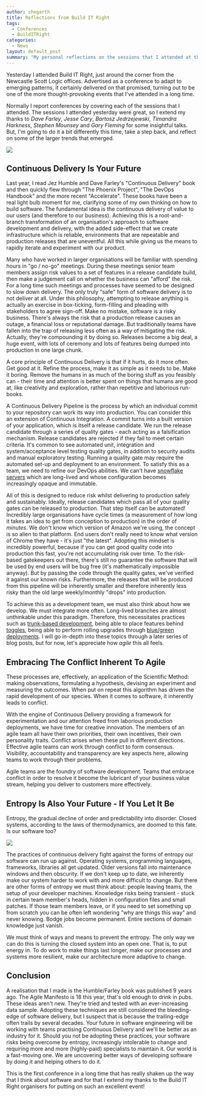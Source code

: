 ```yaml
---
author: shogarth
title: Reflections from Build IT Right
tags:
  - Conferences
  - BuildITRight
categories:
  - News
layout: default_post
summary: "My personal reflections on the sessions that I attended at the 2019 Build IT Right conference. Continuous Delivery, embracing conflict and fighting entropy."
---
```


Yesterday I attended Build IT Right, just around the corner from the Newcastle Scott Logic offices. Advertised as a conference to adapt to emerging patterns, it certainly delivered on that promised, turning out to be one of the more thought-provoking events that I've attended in a long time.

Normally I report conferences by covering each of the sessions that I attended. The sessions I attended yesterday were great, so I extend my thanks to *Dave Farley*, *Jesse Cary*, *Bartosz Jedrzejewski*, *Timandra Harkness*, *Stephen Mounsey* and *Gary Fleming* for some insightful talks. But, I'm going to do it a bit differently this time, take a step back, and reflect on some of the larger trends that emerged.

<img src="{{ site.baseurl }}/shogarth/assets/builditright/stage.jpg" />

## Continuous Delivery Is Your Future
Last year, I read Jez Humble and Dave Farley's "Continuous Delivery" book and then quickly flew through "The Phoenix Project", "The DevOps Handbook" and the more recent "Accelerate". These books have been a real light bulb moment for me, clarifying some of my own thinking on how to build software. The fundamental idea is the continuous delivery of value to our users (and therefore to our business). Achieving this is a root-and-branch transformation of an organisation's approach to software development and delivery, with the added side-effect that we create infrastructure which is reliable, environments that are repeatable and production releases that are uneventful. All this while giving us the means to rapidly iterate and experiment with our product.

Many who have worked in larger organisations will be familiar with spending hours in "go / no-go" meetings. During these meetings senior team members assign risk values to a set of features in a release candidate build, then make a judgement call on whether the business can "afford" the risk. For a long time such meetings and processes have seemed to be designed to slow down delivery. The only truly "safe" form of software delivery is to not deliver at all. Under this philosophy, attempting to release anything is actually an exercise in box-ticking, form-filling and pleading with stakeholders to agree sign-off. Make no mistake, software is a risky business. There's always the risk that a production release causes an outage, a financial loss or reputational damage. But traditionally teams have fallen into the trap of releasing less often as a way of mitigating the risk. Actually, they're compounding it by doing so. Releases become a big deal, a huge event, with lots of ceremony and lots of features being dumped into production in one large chunk.

A core principle of Continuous Delivery is that if it hurts, do it more often. Get good at it. Refine the process, make it as simple as it needs to be. Make it boring. Remove the humans in as much of the boring stuff as you feasibly can - their time and attention is better spent on things that humans are good at, like creativity and exploration, rather than repetitive and laborious run-books.

A Continuous Delivery Pipeline is the process by which an individual commit to your repository can work its way into production. You can consider this an extension of Continuous Integration. A commit turns into a built version of your application, which is itself a release candidate. We run the release candidate through a series of quality gates - each acting as a falsification mechanism. Release candidates are rejected if they fail to meet certain criteria. It's common to see automated unit, integration and system/acceptance level testing quality gates, in addition to security audits and manual exploratory testing. Running a quality gate may require the automated set-up and deployment to an environment. To satisfy this as a team, we need to refine our DevOps abilities. We can't have [snowflake servers](https://martinfowler.com/bliki/SnowflakeServer.html) which are long-lived and whose configuration becomes increasingly opaque and immutable.

All of this is designed to reduce risk whilst delivering to production safely and sustainably. Ideally, release candidates which pass all of your quality gates can be released to production. That step itself can be automated! Incredibly large organisations have cycle times (a measurement of how long it takes an idea to get from conception to production) in the order of *minutes*. We don't know which version of Amazon we're using, the concept is so alien to that platform. End users don't really need to know what version of Chrome they have - it's just "the latest". Adopting this mindset is incredibly powerful, because if you can get good quality code into production this fast, you're not accumulating risk over time. To the risk-based gatekeepers out there, there's still no guarantee the software that will be used by end users will be bug free (it's mathematically impossible anyway). But by passing the code through the quality gates, we've verified it against our known risks. Furthermore, the releases that will be produced from this pipeline will be inherently smaller and therefore inherently less risky than the old large weekly/monthly "drops" into production.

To achieve this as a development team, we must also think about how we develop. We must integrate more often. Long-lived branches are almost unthinkable under this paradigm. Therefore, this necessitates practices such as [trunk-based development](https://trunkbaseddevelopment.com/), being able to place features behind [toggles](https://martinfowler.com/articles/feature-toggles.html), being able to perform rolling upgrades through [blue/green deployments](https://octopus.com/docs/deployment-patterns/blue-green-deployments). I will go in-depth into these topics through a later series of blog posts, but for now, let's appreciate how _agile_ this all feels.

## Embracing The Conflict Inherent To Agile
These processes are, effectively, an application of the Scientific Method: making observations, formulating a hypothesis, devising an experiment and measuring the outcomes. When put on repeat this algorithm has driven the rapid development of our species. When it comes to software, it inherently leads to conflict.

With the engine of Continuous Delivery providing a framework for experimentation and our attention freed from laborious production deployments, we have time for creative innovation. The members of an agile team all have their own priorities, their own incentives, their own personality traits. Conflict arises when these pull in different directions. Effective agile teams can work through conflict to form consensus. Visibility, accountability and transparency are key aspects here, allowing teams to work through their problems.

Agile teams are the foundry of software development. Teams that embrace conflict in order to resolve it become the lubricant of your business value stream, helping you deliver to customers more effectively.

## Entropy Is Also Your Future - If You Let It Be
Entropy, the gradual decline of order and predictability into disorder. Closed systems, according to the laws of thermodynamics, are doomed to this fate. Is our software too?

<img src="{{ site.baseurl }}/shogarth/assets/builditright/entropy.jpg" />

The practices of continuous delivery fight against the forms of entropy our software can run up against. Operating systems, programming languages, frameworks, libraries all get updated. Older versions fall into maintenance windows and then obscurity. If we don't keep up to date, we inherently make our system harder to work with and more difficult to change. But there are other forms of entropy we must think about: people leaving teams, the setup of your developer machines. Knowledge risks being transient - stuck in certain team member's heads, hidden in configuration files and small patches. If those team members leave, or if you need to set something up from scratch you can be often left wondering "why are things this way" and never knowing. Bodge jobs become permanent. Entire sections of domain knowledge just vanish.

We must think of ways and means to prevent the entropy. The only way we can do this is turning the closed system into an open one. That is, to put energy in. To do work to make things last longer, make our processes and systems more resilient, make our architecture more adaptive to change.

## Conclusion
A realisation that I made is the Humble/Farley book was published 9 years ago. The Agile Manifesto is 18 this year, that's old enough to drink in pubs. These ideas aren't new. They're tried and tested with an ever-increasing data sample. Adopting these techniques are still considered the bleeding-edge of software delivery, but I suspect that is because the trailing-edge often trails by several decades. Your future in software engineering will be working with teams practising Continuous Delivery and we'll be better as an industry for it. Should you not be adopting these practices, your software risks being overcome by entropy, increasingly intolerable to change and requiring more and more (highly-paid) specialists to maintain it. Our world is a fast-moving one. We are uncovering better ways of developing software by doing it and helping others to do it.

This is the first conference in a long time that has really shaken up the way that I think about software and for that I extend my thanks to the Build IT Right organisers for putting on such an excellent event!

